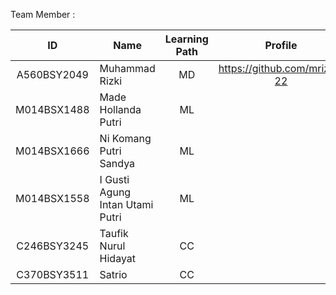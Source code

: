 Team Member :

| ID           | Name                                | Learning Path | Profile |
| :------------: | ----------------------------------- | :--------------: | :-------: |
| A560BSY2049  | Muhammad Rizki                      | MD             |    https://github.com/mrizki-22     |
| M014BSX1488  | Made Hollanda Putri                 | ML             |         |
| M014BSX1666  | Ni Komang Putri Sandya              | ML             |         |
| M014BSX1558  | I Gusti Agung Intan Utami Putri     | ML             |         |
| C246BSY3245  | Taufik Nurul Hidayat                | CC             |         |
| C370BSY3511  | Satrio                              | CC             |         |

